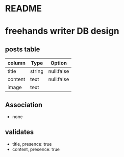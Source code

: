 # README

# freehands writer DB design
## posts table
|column|Type|Option|
|------|----|------|
|title|string|null:false|
|content|text|null:false|
|image|text||
## Association
- none
## validates
- title, presence: true
- content, presence: true